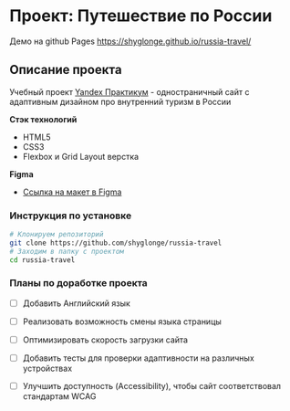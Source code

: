 # Проект: Путешествие по России
Демо на github Pages https://shyglonge.github.io/russia-travel/ 

## Описание проекта
Учебный проект [Yandex Практикум](https://praktikum.yandex.ru/web/ "Курс Веб-разработчик") - одностраничный сайт с адаптивным дизайном про внутренний туризм в России

**Стэк технологий**
* HTML5
* CSS3
* Flexbox и Grid Layout верстка

**Figma**
* [Ссылка на макет в Figma](https://www.figma.com/file/5S2WSbEFL6awjVWJ0NWL8Q/Sprint-3_-Russia-_-desktop-mobile?node-id=28503%3A0)

### Инструкция по установке

```bash
# Клонируем репозиторий
git clone https://github.com/shyglonge/russia-travel
# Заходим в папку с проектом
cd russia-travel
```

### Планы по доработке проекта
- [ ] Добавить Английский язык
- [ ] Реализовать возможность смены языка страницы

- [ ] Оптимизировать скорость загрузки сайта

- [ ] Добавить тесты для проверки адаптивности на различных устройствах

- [ ] Улучшить доступность (Accessibility), чтобы сайт соответствовал стандартам WCAG
